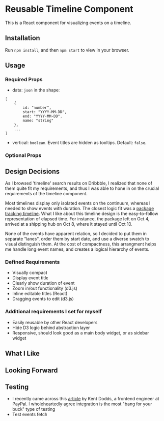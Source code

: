 # Reusable Timeline Component

This is a React component for visualizing events on a timeline. 

## Installation
Run `npm install`, and then `npm start` to view in your browser. 

## Usage

### Required Props

* data: ```json``` in the shape:

```
[
	{
		id: "number",
		start: "YYYY-MM-DD",
		end: "YYYY-MM-DD",
		name: "string"
	},
	...
]
```

* vertical: `boolean`. Event titles are hidden as tooltips. Default: `false`.

### Optional Props


## Design Decisions

As I browsed 'timeline' search results on Dribbble, I realized that none of them quite fit my requirements, and thus I was able to hone in on the crucial requirements of the timeline component. 

Most timelines display only isolated events on the continuum, whereas I needed to show events with duration. The closest logic fit was a [package tracking timeline](https://cdn.dribbble.com/users/187214/screenshots/5288770/myh-messages_4x.png). What I like about this timeline design is the easy-to-follow representation of elapsed time. For instance, the package left on Oct 4, arrived at a shipping hub on Oct 8, where it stayed until Oct 10. 

None of the events have apparent relation, so I decided to put them in separate "lanes", order them by start date, and use a diverse swatch to visual distinguish them. At the cost of compactness, this arrangment helps me handle long event names, and creates a logical hierarchy of events.

### Defined Requirements

* Visually compact
* Display event title
* Clearly show duration of event
* Zoom in/out functionality (d3.js)
* Inline editable titles (React)
* Dragging events to edit (d3.js)


### Additional requirements I set for myself

* Easily reusable by other React developers
* Hide D3 logic behind abstraction layer
* Responsive, should look good as a main body widget, or as sidebar widget


## What I Like

## Looking Forward

## Testing

* I recently came across this [article](https://blog.kentcdodds.com/write-tests-not-too-many-mostly-integration-5e8c7fff591c) by Kent Dodds, a frontend engineer at PayPal. I wholeheartedly agree integration is the most "bang for your buck" type of testing 
* Test events fetch